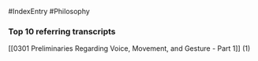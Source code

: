#IndexEntry #Philosophy

### Top 10 referring transcripts
[[0301 Preliminaries Regarding Voice, Movement, and Gesture - Part 1]] (1)

